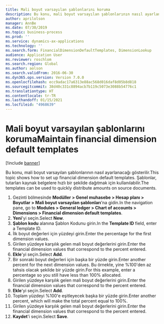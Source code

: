 ```yaml
---
title: Mali boyut varsayılan şablonlarını koruma
description: Bu konu, mali boyut varsayılan şablonlarının nasıl ayarlanacağı gösterilir.
author: aprilolson
manager: AnnBe
ms.date: 07/30/2019
ms.topic: business-process
ms.prod: ''
ms.service: dynamics-ax-applications
ms.technology: ''
ms.search.form: FinancialDimensionDefaultTemplates, DimensionLookup
audience: Application User
ms.reviewer: roschlom
ms.search.region: Global
ms.author: aolson
ms.search.validFrom: 2016-06-30
ms.dyn365.ops.version: Version 7.0.0
ms.openlocfilehash: ecc9adac17a6313e88ac568d016daf8d05b8d818
ms.sourcegitcommit: 38d40c331c8894acb7b119c5073e3088b54776c1
ms.translationtype: HT
ms.contentlocale: tr-TR
ms.lasthandoff: 01/15/2021
ms.locfileid: "4968639"
---
```

# <a name="maintain-financial-dimension-default-templates"></a><span data-ttu-id="6a474-103">Mali boyut varsayılan şablonlarını koruma</span><span class="sxs-lookup"><span data-stu-id="6a474-103">Maintain financial dimension default templates</span></span>

[!include [banner](../../includes/banner.md)]

<span data-ttu-id="6a474-104">Bu konu, mali boyut varsayılan şablonlarının nasıl ayarlanacağı gösterilir.</span><span class="sxs-lookup"><span data-stu-id="6a474-104">This topic shows how to set up financial dimension default templates.</span></span> <span data-ttu-id="6a474-105">Şablonlar, tutarları kaynak belgelere hızlı bir şekilde dağıtmak için kullanılabilir.</span><span class="sxs-lookup"><span data-stu-id="6a474-105">The templates can be used to quickly distribute amounts on source documents.</span></span>

1. <span data-ttu-id="6a474-106">Gezinti bölmesinde **Modüller > Genel muhasebe > Hesap planı > Boyutlar > Mali boyut varsayılan şablonları**'na gidin.</span><span class="sxs-lookup"><span data-stu-id="6a474-106">In the navigation pane, go to **Modules > General ledger > Chart of accounts > Dimensions > Financial dimension default templates**.</span></span>
2. <span data-ttu-id="6a474-107">**Yeni**'yi seçin.</span><span class="sxs-lookup"><span data-stu-id="6a474-107">Select **New**.</span></span>
3. <span data-ttu-id="6a474-108">**Şablon kodu** alanına Şablon Kodunu girin.</span><span class="sxs-lookup"><span data-stu-id="6a474-108">In the **Template ID** field, enter a Template ID.</span></span>
4. <span data-ttu-id="6a474-109">İlk boyut değerleri için yüzdeyi girin.</span><span class="sxs-lookup"><span data-stu-id="6a474-109">Enter the percentage for the first dimension values.</span></span>
5. <span data-ttu-id="6a474-110">Girilen yüzdeye karşılık gelen mali boyut değerlerini girin.</span><span class="sxs-lookup"><span data-stu-id="6a474-110">Enter the financial dimension values that correspond to the percent entered.</span></span>
6. <span data-ttu-id="6a474-111">**Ekle**'yi seçin.</span><span class="sxs-lookup"><span data-stu-id="6a474-111">Select **Add**.</span></span>
7. <span data-ttu-id="6a474-112">Bir sonraki boyut değerleri için başka bir yüzde girin.</span><span class="sxs-lookup"><span data-stu-id="6a474-112">Enter another percent for the next dimension values.</span></span> <span data-ttu-id="6a474-113">Bu örnekte, yine %100'den az tahsis olacak şekilde bir yüzde girin.</span><span class="sxs-lookup"><span data-stu-id="6a474-113">For this example, enter a percentage so you still have less than 100% allocated.</span></span> 
8. <span data-ttu-id="6a474-114">Girilen yüzdeye karşılık gelen mali boyut değerlerini girin.</span><span class="sxs-lookup"><span data-stu-id="6a474-114">Enter the financial dimension values that correspond to the percent entered.</span></span>
9. <span data-ttu-id="6a474-115">**Ekle**'yi seçin.</span><span class="sxs-lookup"><span data-stu-id="6a474-115">Select **Add**.</span></span>
10. <span data-ttu-id="6a474-116">Toplam yüzdeyi %100'e eşitleyecek başka bir yüzde girin.</span><span class="sxs-lookup"><span data-stu-id="6a474-116">Enter another percent, which will make the total percent equal to 100%.</span></span>
11. <span data-ttu-id="6a474-117">Girilen yüzdeye karşılık gelen mali boyut değerlerini girin.</span><span class="sxs-lookup"><span data-stu-id="6a474-117">Enter the financial dimension values that correspond to the percent entered.</span></span>
12. <span data-ttu-id="6a474-118">**Kaydet**'i seçin.</span><span class="sxs-lookup"><span data-stu-id="6a474-118">Select **Save**.</span></span>

